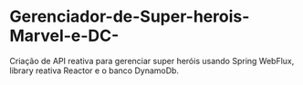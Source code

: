 # Gerenciador-de-Super-herois-Marvel-e-DC-
Criação de API reativa para gerenciar super heróis usando  Spring WebFlux, library reativa Reactor e o banco DynamoDb.
